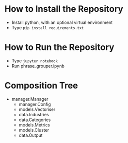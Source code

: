 # How to Install the Repository
- Install python, with an optional virtual environment
- Type `pip install requirements.txt`

# How to Run the Repository
- Type `jupyter notebook`
- Run phrase_grouper.ipynb

# Composition Tree
- manager.Manager
    - manager.Config
    - models.Vectoriser
    - data.Industries
    - data.Categories
    - models.Metrics
    - models.Cluster
    - data.Output
